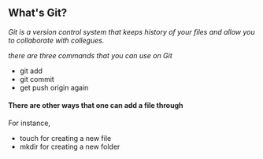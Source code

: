 ## What's Git?
*Git is a version control system that keeps history of your files and allow you to collaborate with collegues.*    

*there are three commands that you can use on Git*
* git add
* git commit
* get push origin again

#### There are other ways that one can add a file through

For instance,
* touch for creating a new file
* mkdir for creating a new folder
